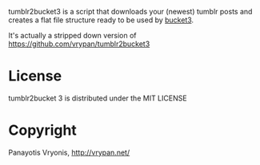 tumblr2bucket3 is a script that downloads your (newest) tumblr posts and creates a flat file structure ready to be used by [bucket3](https://github.com/vrypan/bucket3).

It's actually a stripped down version of https://github.com/vrypan/tumblr2bucket3 

# License

tumblr2bucket 3 is distributed under the MIT LICENSE

# Copyright

Panayotis Vryonis, http://vrypan.net/
